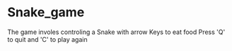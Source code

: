 # Snake_game
The game involes  controling a Snake with arrow Keys to eat food
Press 'Q' to quit and 'C' to play again
